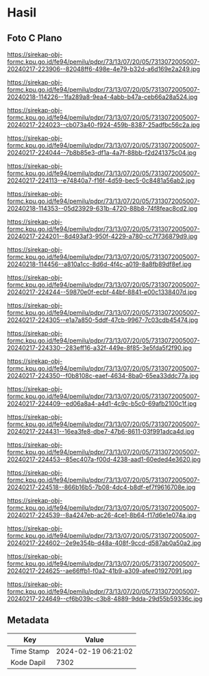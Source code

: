 # Hasil

## Foto C Plano

https://sirekap-obj-formc.kpu.go.id/fe94/pemilu/pdpr/73/13/07/20/05/7313072005007-20240217-223906--82048ff6-498e-4e79-b32d-a6d169e2a249.jpg

https://sirekap-obj-formc.kpu.go.id/fe94/pemilu/pdpr/73/13/07/20/05/7313072005007-20240218-114226--1fa289a8-9ea4-4abb-b47a-ceb66a28a524.jpg

https://sirekap-obj-formc.kpu.go.id/fe94/pemilu/pdpr/73/13/07/20/05/7313072005007-20240217-224023--cb073a40-f924-459b-8387-25adfbc56c2a.jpg

https://sirekap-obj-formc.kpu.go.id/fe94/pemilu/pdpr/73/13/07/20/05/7313072005007-20240217-224044--7b8b85e3-df1a-4a7f-88bb-f2d241375c04.jpg

https://sirekap-obj-formc.kpu.go.id/fe94/pemilu/pdpr/73/13/07/20/05/7313072005007-20240217-224113--e74840a7-f16f-4d59-bec5-0c8481a56ab2.jpg

https://sirekap-obj-formc.kpu.go.id/fe94/pemilu/pdpr/73/13/07/20/05/7313072005007-20240218-114353--05d23929-631b-4720-88b8-74f8feac8cd2.jpg

https://sirekap-obj-formc.kpu.go.id/fe94/pemilu/pdpr/73/13/07/20/05/7313072005007-20240217-224201--8d493af3-950f-4229-a780-cc7f736879d9.jpg

https://sirekap-obj-formc.kpu.go.id/fe94/pemilu/pdpr/73/13/07/20/05/7313072005007-20240218-114456--a810a1cc-8d6d-4f4c-a019-8a8fb89df8ef.jpg

https://sirekap-obj-formc.kpu.go.id/fe94/pemilu/pdpr/73/13/07/20/05/7313072005007-20240217-224244--59870e0f-ecbf-44bf-8841-e00c1338407d.jpg

https://sirekap-obj-formc.kpu.go.id/fe94/pemilu/pdpr/73/13/07/20/05/7313072005007-20240217-224305--e1a7a850-5ddf-47cb-9967-7c03cdb45474.jpg

https://sirekap-obj-formc.kpu.go.id/fe94/pemilu/pdpr/73/13/07/20/05/7313072005007-20240217-224330--283eff16-a32f-449e-8f85-3e5fda5f2f90.jpg

https://sirekap-obj-formc.kpu.go.id/fe94/pemilu/pdpr/73/13/07/20/05/7313072005007-20240217-224350--f0b8108c-eaef-4634-8ba0-65ea33ddc77a.jpg

https://sirekap-obj-formc.kpu.go.id/fe94/pemilu/pdpr/73/13/07/20/05/7313072005007-20240217-224409--ed06a8a4-a4d1-4c9c-b5c0-69afb2100c1f.jpg

https://sirekap-obj-formc.kpu.go.id/fe94/pemilu/pdpr/73/13/07/20/05/7313072005007-20240217-224431--16ea3fe8-dbe7-47b6-8611-03f991adca4d.jpg

https://sirekap-obj-formc.kpu.go.id/fe94/pemilu/pdpr/73/13/07/20/05/7313072005007-20240217-224453--85ec407a-f00d-4238-aad1-60eded4e3620.jpg

https://sirekap-obj-formc.kpu.go.id/fe94/pemilu/pdpr/73/13/07/20/05/7313072005007-20240217-224518--866b16b5-7b08-4dc4-b8df-ef7f9616708e.jpg

https://sirekap-obj-formc.kpu.go.id/fe94/pemilu/pdpr/73/13/07/20/05/7313072005007-20240217-224539--8a4247eb-ac26-4ce1-8b64-f17d6e1e074a.jpg

https://sirekap-obj-formc.kpu.go.id/fe94/pemilu/pdpr/73/13/07/20/05/7313072005007-20240217-224602--2e9e354b-d48a-408f-9ccd-d587ab0a50a2.jpg

https://sirekap-obj-formc.kpu.go.id/fe94/pemilu/pdpr/73/13/07/20/05/7313072005007-20240217-224625--ae66ffb1-f0a2-41b9-a309-afee01927091.jpg

https://sirekap-obj-formc.kpu.go.id/fe94/pemilu/pdpr/73/13/07/20/05/7313072005007-20240217-224649--cf6b039c-c3b8-4889-9dda-29d55b59336c.jpg


## Metadata

| Key        | Value               |
| ---------- | ------------------- |
| Time Stamp | 2024-02-19 06:21:02 |
| Kode Dapil | 7302                |



